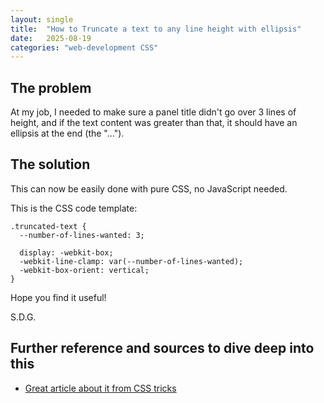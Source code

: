 ```yaml
---
layout: single
title:  "How to Truncate a text to any line height with ellipsis"
date:   2025-08-19
categories: "web-development CSS"
---
```

## The problem
At my job, I needed to make sure a panel title didn't go over 3 lines of height, and if the text content was greater than that, it should have an ellipsis at the end (the "...").

## The solution
This can now be easily done with pure CSS, no JavaScript needed.

This is the CSS code template:

```
.truncated-text {
  --number-of-lines-wanted: 3;
    
  display: -webkit-box;
  -webkit-line-clamp: var(--number-of-lines-wanted);
  -webkit-box-orient: vertical;  
}
```

Hope you find it useful!

S.D.G.

## Further reference and sources to dive deep into this
- [Great article about it from CSS tricks](https://css-tricks.com/line-clampin/#aa-the-standardized-way)   